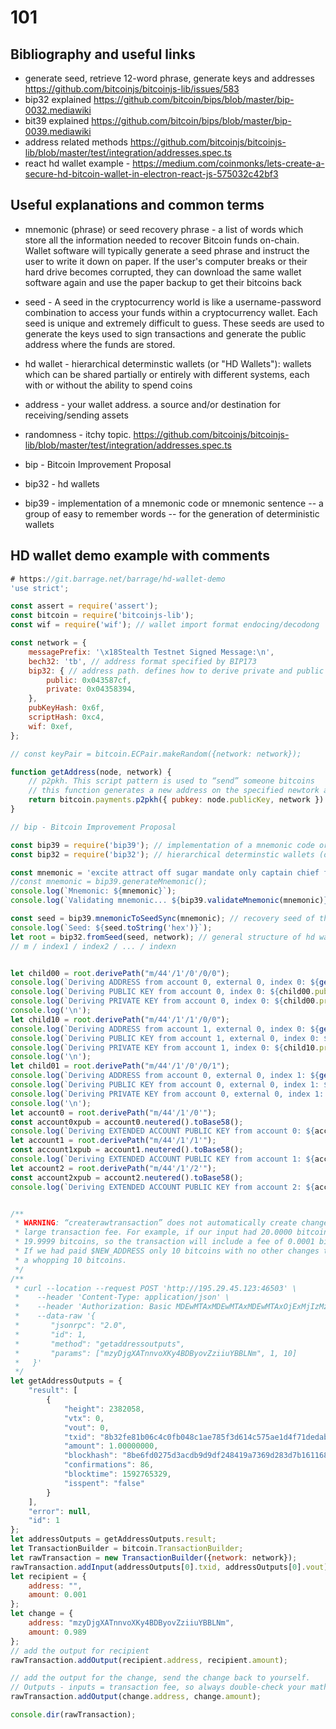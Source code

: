 # 101

## Bibliography and useful links

* generate seed, retrieve 12-word phrase, generate keys and addresses https://github.com/bitcoinjs/bitcoinjs-lib/issues/583
* bip32 explained https://github.com/bitcoin/bips/blob/master/bip-0032.mediawiki
* bit39 explained https://github.com/bitcoin/bips/blob/master/bip-0039.mediawiki
* address related methods https://github.com/bitcoinjs/bitcoinjs-lib/blob/master/test/integration/addresses.spec.ts
* react hd wallet example - https://medium.com/coinmonks/lets-create-a-secure-hd-bitcoin-wallet-in-electron-react-js-575032c42bf3

## Useful explanations and common terms

* mnemonic (phrase) or seed recovery phrase -  a list of words which store all the information needed to recover Bitcoin funds on-chain. Wallet software will typically generate a seed phrase and instruct the user to write it down on paper. If the user's computer breaks or their hard drive becomes corrupted, they can download the same wallet software again and use the paper backup to get their bitcoins back

* seed - A seed in the cryptocurrency world is like a username-password combination to access your funds within a cryptocurrency wallet. Each seed is unique and extremely difficult to guess. These seeds are used to generate the keys used to sign transactions and generate the public address where the funds are stored.

* hd wallet - hierarchical determinstic wallets (or "HD Wallets"): wallets which can be shared partially or entirely with different systems, each with or without the ability to spend coins

* address - your wallet address. a source and/or destination for receiving/sending assets

* randomness - itchy topic. https://github.com/bitcoinjs/bitcoinjs-lib/blob/master/test/integration/addresses.spec.ts

* bip - Bitcoin Improvement Proposal

* bip32 - hd wallets 

* bip39 - implementation of a mnemonic code or mnemonic sentence -- a group of easy to remember words -- for the generation of deterministic wallets


## HD wallet demo example with comments
```js
# https://git.barrage.net/barrage/hd-wallet-demo
'use strict';

const assert = require('assert');
const bitcoin = require('bitcoinjs-lib');
const wif = require('wif'); // wallet import format endocing/decodong

const network = {
    messagePrefix: '\x18Stealth Testnet Signed Message:\n',
    bech32: 'tb', // address format specified by BIP173
    bip32: { // address path. defines how to derive private and public keys of a wallet from a binary master seed (m) and an ordered set of indices
        public: 0x043587cf,
        private: 0x04358394,
    },
    pubKeyHash: 0x6f,
    scriptHash: 0xc4,
    wif: 0xef,
};

// const keyPair = bitcoin.ECPair.makeRandom({network: network});

function getAddress(node, network) {
    // p2pkh. This script pattern is used to “send” someone bitcoins
    // this function generates a new address on the specified newtork and returns it
    return bitcoin.payments.p2pkh({ pubkey: node.publicKey, network }).address;
}

// bip - Bitcoin Improvement Proposal

const bip39 = require('bip39'); // implementation of a mnemonic code or mnemonic sentence -- a group of easy to remember words -- for the generation of deterministic wallets
const bip32 = require('bip32'); // hierarchical determinstic wallets (or "HD Wallets"): wallets which can be shared partially or entirely with different systems, each with or without the ability to spend coins.

const mnemonic = 'excite attract off sugar mandate only captain chief follow celery elbow melt bone express cat loop mountain nephew';
//const mnemonic = bip39.generateMnemonic();
console.log(`Mnemonic: ${mnemonic}`);
console.log(`Validating mnemonic... ${bip39.validateMnemonic(mnemonic)}`);

const seed = bip39.mnemonicToSeedSync(mnemonic); // recovery seed of the master bip32 seed.
console.log(`Seed: ${seed.toString('hex')}`);
let root = bip32.fromSeed(seed, network); // general structure of hd wallet. it defines how to derive private and public keys of a wallet from a binary master seed (m) and an ordered set of indices (so called BIP32 path):
// m / index1 / index2 / ... / indexn 


let child00 = root.derivePath("m/44'/1'/0'/0/0");
console.log(`Deriving ADDRESS from account 0, external 0, index 0: ${getAddress(child00, network)}`);
console.log(`Deriving PUBLIC KEY from account 0, index 0: ${child00.publicKey.toString('hex')}`);
console.log(`Deriving PRIVATE KEY from account 0, index 0: ${child00.privateKey.toString('hex')}`);
console.log('\n');
let child10 = root.derivePath("m/44'/1'/1'/0/0");
console.log(`Deriving ADDRESS from account 1, external 0, index 0: ${getAddress(child10, network)}`);
console.log(`Deriving PUBLIC KEY from account 1, external 0, index 0: ${child10.publicKey.toString('hex')}`);
console.log(`Deriving PRIVATE KEY from account 1, index 0: ${child10.privateKey.toString('hex')}`);
console.log('\n');
let child01 = root.derivePath("m/44'/1'/0'/0/1");
console.log(`Deriving ADDRESS from account 0, external 0, index 1: ${getAddress(child01, network)}`);
console.log(`Deriving PUBLIC KEY from account 0, external 0, index 1: ${child01.publicKey.toString('hex')}`);
console.log(`Deriving PRIVATE KEY from account 0, external 0, index 1: ${child01.privateKey.toString('hex')}`);
console.log('\n');
let account0 = root.derivePath("m/44'/1'/0'");
const account0xpub = account0.neutered().toBase58();
console.log(`Deriving EXTENDED ACCOUNT PUBLIC KEY from account 0: ${account0xpub}`);
let account1 = root.derivePath("m/44'/1'/1'");
const account1xpub = account1.neutered().toBase58();
console.log(`Deriving EXTENDED ACCOUNT PUBLIC KEY from account 1: ${account1xpub}`);
let account2 = root.derivePath("m/44'/1'/2'");
const account2xpub = account2.neutered().toBase58();
console.log(`Deriving EXTENDED ACCOUNT PUBLIC KEY from account 2: ${account2xpub}`);


/**
 * WARNING: “createrawtransaction” does not automatically create change outputs, so you can easily accidentally pay a
 * large transaction fee. For example, if our input had 20.0000 bitcoins and our output ($NEW_ADDRESS) is being paid
 * 19.9999 bitcoins, so the transaction will include a fee of 0.0001 bitcoins.
 * If we had paid $NEW_ADDRESS only 10 bitcoins with no other changes to this transaction, the transaction fee would be
 * a whopping 10 bitcoins.
 */
/**
 * curl --location --request POST 'http://195.29.45.123:46503' \
 *    --header 'Content-Type: application/json' \
 *    --header 'Authorization: Basic MDEwMTAxMDEwMTAxMDEwMTAxOjExMjIzMzQ0MTEyMjMzNDQ=' \
 *    --data-raw '{
 *       "jsonrpc": "2.0",
 *       "id": 1,
 *       "method": "getaddressoutputs",
 *       "params": ["mzyDjgXATnnvoXKy4BDByovZziiuYBBLNm", 1, 10]
 *   }'
 */
let getAddressOutputs = {
    "result": [
        {
            "height": 2382058,
            "vtx": 0,
            "vout": 0,
            "txid": "8b32fe81b06c4c0fb048c1ae785f3d614c575ae1d4f71dedab19933058be7348",
            "amount": 1.00000000,
            "blockhash": "8be6fd0275d3acdb9d9df248419a7369d283d7b161168d5b0b69e5ae64d02419",
            "confirmations": 86,
            "blocktime": 1592765329,
            "isspent": "false"
        }
    ],
    "error": null,
    "id": 1
};
let addressOutputs = getAddressOutputs.result;
let TransactionBuilder = bitcoin.TransactionBuilder;
let rawTransaction = new TransactionBuilder({network: network});
rawTransaction.addInput(addressOutputs[0].txid, addressOutputs[0].vout);
let recipient = {
    address: "",
    amount: 0.001
};
let change = {
    address: "mzyDjgXATnnvoXKy4BDByovZziiuYBBLNm",
    amount: 0.989
};
// add the output for recipient
rawTransaction.addOutput(recipient.address, recipient.amount);

// add the output for the change, send the change back to yourself.
// Outputs - inputs = transaction fee, so always double-check your math!
rawTransaction.addOutput(change.address, change.amount);

console.dir(rawTransaction);
```